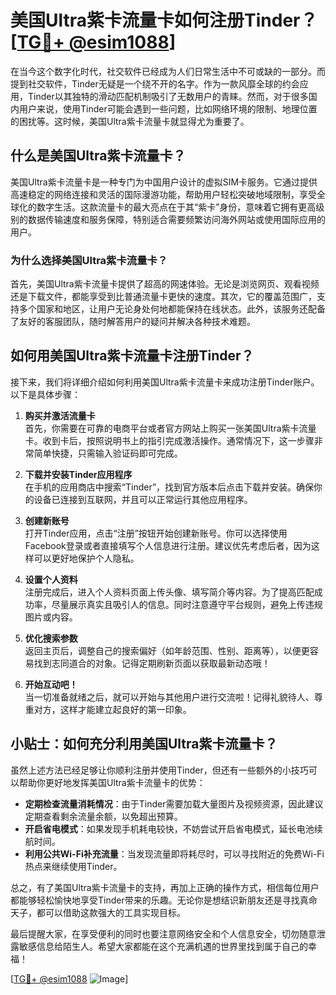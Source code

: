 # 美国Ultra紫卡流量卡如何注册Tinder？[[TG💪+ @esim1088](https://t.me/s/esim1088)]

在当今这个数字化时代，社交软件已经成为人们日常生活中不可或缺的一部分。而提到社交软件，Tinder无疑是一个绕不开的名字。作为一款风靡全球的约会应用，Tinder以其独特的滑动匹配机制吸引了无数用户的青睐。然而，对于很多国内用户来说，使用Tinder可能会遇到一些问题，比如网络环境的限制、地理位置的困扰等。这时候，美国Ultra紫卡流量卡就显得尤为重要了。

## 什么是美国Ultra紫卡流量卡？

美国Ultra紫卡流量卡是一种专门为中国用户设计的虚拟SIM卡服务。它通过提供高速稳定的网络连接和灵活的国际漫游功能，帮助用户轻松突破地域限制，享受全球化的数字生活。这款流量卡的最大亮点在于其“紫卡”身份，意味着它拥有更高级别的数据传输速度和服务保障，特别适合需要频繁访问海外网站或使用国际应用的用户。

### 为什么选择美国Ultra紫卡流量卡？

首先，美国Ultra紫卡流量卡提供了超高的网速体验。无论是浏览网页、观看视频还是下载文件，都能享受到比普通流量卡更快的速度。其次，它的覆盖范围广，支持多个国家和地区，让用户无论身处何地都能保持在线状态。此外，该服务还配备了友好的客服团队，随时解答用户的疑问并解决各种技术难题。

## 如何用美国Ultra紫卡流量卡注册Tinder？

接下来，我们将详细介绍如何利用美国Ultra紫卡流量卡来成功注册Tinder账户。以下是具体步骤：

1. **购买并激活流量卡**  
   首先，你需要在可靠的电商平台或者官方网站上购买一张美国Ultra紫卡流量卡。收到卡后，按照说明书上的指引完成激活操作。通常情况下，这一步骤非常简单快捷，只需输入验证码即可完成。

2. **下载并安装Tinder应用程序**  
   在手机的应用商店中搜索“Tinder”，找到官方版本后点击下载并安装。确保你的设备已连接到互联网，并且可以正常运行其他应用程序。

3. **创建新账号**  
   打开Tinder应用，点击“注册”按钮开始创建新账号。你可以选择使用Facebook登录或者直接填写个人信息进行注册。建议优先考虑后者，因为这样可以更好地保护个人隐私。

4. **设置个人资料**  
   注册完成后，进入个人资料页面上传头像、填写简介等内容。为了提高匹配成功率，尽量展示真实且吸引人的信息。同时注意遵守平台规则，避免上传违规图片或内容。

5. **优化搜索参数**  
   返回主页后，调整自己的搜索偏好（如年龄范围、性别、距离等），以便更容易找到志同道合的对象。记得定期刷新页面以获取最新动态哦！

6. **开始互动吧！**  
   当一切准备就绪之后，就可以开始与其他用户进行交流啦！记得礼貌待人、尊重对方，这样才能建立起良好的第一印象。

## 小贴士：如何充分利用美国Ultra紫卡流量卡？

虽然上述方法已经足够让你顺利注册并使用Tinder，但还有一些额外的小技巧可以帮助你更好地发挥美国Ultra紫卡流量卡的优势：

- **定期检查流量消耗情况**：由于Tinder需要加载大量图片及视频资源，因此建议定期查看剩余流量余额，以免超出预算。
- **开启省电模式**：如果发现手机耗电较快，不妨尝试开启省电模式，延长电池续航时间。
- **利用公共Wi-Fi补充流量**：当发现流量即将耗尽时，可以寻找附近的免费Wi-Fi热点来继续使用Tinder。

总之，有了美国Ultra紫卡流量卡的支持，再加上正确的操作方式，相信每位用户都能够轻松愉快地享受Tinder带来的乐趣。无论你是想结识新朋友还是寻找真命天子，都可以借助这款强大的工具实现目标。

最后提醒大家，在享受便利的同时也要注意网络安全和个人信息安全，切勿随意泄露敏感信息给陌生人。希望大家都能在这个充满机遇的世界里找到属于自己的幸福！

[[TG💪+ @esim1088](https://t.me/s/esim1088) ![Image](https://i.postimg.cc/4NQfJmqS/Snipaste-2025-05-13-00-14-12.png)]